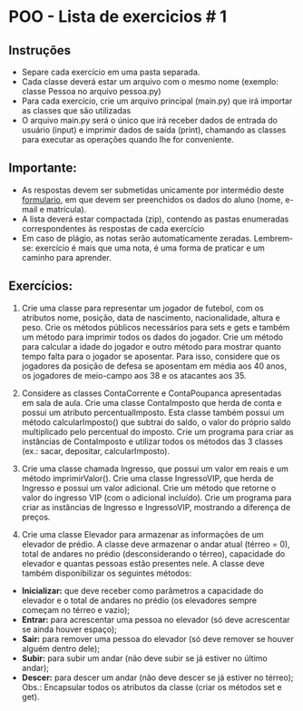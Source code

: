 # POO - Lista de exercicios \# 1

## Instruções
* Separe cada exercício em uma pasta separada.
* Cada classe deverá estar um arquivo com o mesmo nome (exemplo: classe Pessoa no arquivo pessoa.py)
* Para cada exercício, crie um arquivo principal (main.py) que irá importar as classes que são utilizadas
* O arquivo main.py será o único que irá receber dados de entrada do usuário (input) e imprimir dados de saída (print), chamando as classes para executar as operações quando lhe for conveniente.

## Importante:
* As respostas devem ser submetidas unicamente por intermédio deste [formulario](https://goo.gl/forms/9snCZKLJkDj9oM2g1), em que devem ser preenchidos os dados do aluno (nome, e-mail e matrícula).
* A lista deverá estar compactada (zip), contendo as pastas enumeradas correspondentes às respostas de cada exercício
* Em caso de plágio, as notas serão automaticamente zeradas. Lembrem-se: exercício é mais que uma nota, é uma forma de praticar e um caminho para aprender.

## Exercícios:
1. Crie uma classe para representar um jogador de futebol, com os atributos nome, posição, data de nascimento, nacionalidade, altura e peso. Crie os métodos públicos necessários para sets e gets e também um método para imprimir todos os dados do jogador. Crie um método para calcular a idade do jogador e outro método para mostrar quanto tempo falta para o jogador se aposentar. Para isso, considere que os jogadores da posição de defesa se aposentam em média aos 40 anos, os jogadores de meio-campo aos 38 e os atacantes aos 35.

2. Considere as classes ContaCorrente e ContaPoupanca apresentadas em sala de aula. Crie uma classe ContaImposto que herda de conta e possui um atributo percentualImposto. Esta classe também possui um método calcularImposto() que subtrai do saldo, o valor do próprio saldo multiplicado pelo percentual do imposto. Crie um programa para criar as instâncias de ContaImposto e utilizar todos os métodos das 3 classes (ex.: sacar, depositar, calcularImposto).

3. Crie uma classe chamada Ingresso, que possui um valor em reais e um método imprimirValor(). Crie uma classe IngressoVIP, que herda de Ingresso e possui um valor adicional. Crie um método que retorne o valor do ingresso VIP (com o adicional incluído). Crie um programa para criar as instâncias de Ingresso e IngressoVIP, mostrando a diferença de preços.

4. Crie uma classe Elevador para armazenar as informações de um elevador de prédio. A classe deve armazenar o andar atual (térreo = 0), total de andares no prédio (desconsiderando o térreo), capacidade do elevador e quantas pessoas estão presentes nele. A classe deve também disponibilizar os seguintes métodos:
  * **Inicializar:** que deve receber como parâmetros a capacidade do elevador e o total de andares no prédio (os elevadores sempre começam no térreo e vazio);
  * **Entrar:** para acrescentar uma pessoa no elevador (só deve acrescentar se ainda houver espaço);
  * **Sair:** para remover uma pessoa do elevador (só deve remover se houver alguém dentro dele);
  * **Subir:** para subir um andar (não deve subir se já estiver no último andar);
  * **Descer:** para descer um andar (não deve descer se já estiver no térreo);
  Obs.: Encapsular todos os atributos da classe (criar os métodos set e get).
